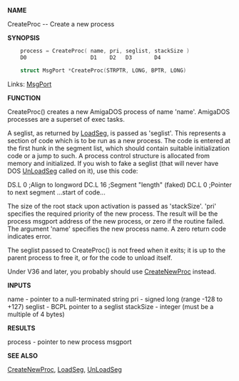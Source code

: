 
**NAME**


CreateProc -- Create a new process

**SYNOPSIS**

```c
    process = CreateProc( name, pri, seglist, stackSize )
    D0                    D1    D2   D3       D4

    struct MsgPort *CreateProc(STRPTR, LONG, BPTR, LONG)

```
Links: [MsgPort](_OOYY) 

**FUNCTION**

CreateProc() creates a new AmigaDOS process of name 'name'.  AmigaDOS
processes are a superset of exec tasks.

A seglist, as returned by [LoadSeg](LoadSeg), is passed as 'seglist'.
This represents a section of code which is to be run as a new
process. The code is entered at the first hunk in the segment list,
which should contain suitable initialization code or a jump to
such.  A process control structure is allocated from memory and
initialized.  If you wish to fake a seglist (that will never
have DOS [UnLoadSeg](UnLoadSeg) called on it), use this code:

DS.L    0   ;Align to longword
DC.L    16  ;Segment &#034;length&#034; (faked)
DC.L    0   ;Pointer to next segment
...start of code...

The size of the root stack upon activation is passed as
'stackSize'.  'pri' specifies the required priority of the new
process.  The result will be the process msgport address of the new
process, or zero if the routine failed.  The argument 'name'
specifies the new process name.  A zero return code indicates
error.

The seglist passed to CreateProc() is not freed when it exits; it
is up to the parent process to free it, or for the code to unload
itself.

Under V36 and later, you probably should use [CreateNewProc](CreateNewProc) instead.

**INPUTS**

name      - pointer to a null-terminated string
pri       - signed long (range -128 to +127)
seglist   - BCPL pointer to a seglist
stackSize - integer (must be a multiple of 4 bytes)

**RESULTS**

process   - pointer to new process msgport

**SEE ALSO**

[CreateNewProc](CreateNewProc), [LoadSeg](LoadSeg), [UnLoadSeg](UnLoadSeg)
